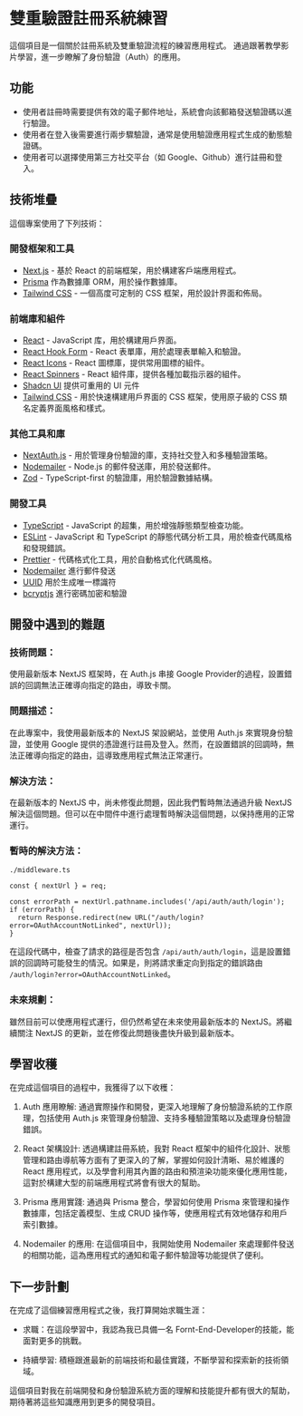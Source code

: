 # 雙重驗證註冊系統練習
這個項目是一個關於註冊系統及雙重驗證流程的練習應用程式。
通過跟著教學影片學習，進一步瞭解了身份驗證（Auth）的應用。


## 功能

- 使用者註冊時需要提供有效的電子郵件地址，系統會向該郵箱發送驗證碼以進行驗證。
- 使用者在登入後需要進行兩步驟驗證，通常是使用驗證應用程式生成的動態驗證碼。
- 使用者可以選擇使用第三方社交平台（如 Google、Github）進行註冊和登入。

## 技術堆疊

這個專案使用了下列技術：

### 開發框架和工具

- [Next.js](https://nextjs.org/) - 基於 React 的前端框架，用於構建客戶端應用程式。
- [Prisma](https://www.prisma.io/) 作為數據庫 ORM，用於操作數據庫。
- [Tailwind CSS](https://tailwindcss.com/) - 一個高度可定制的 CSS 框架，用於設計界面和佈局。

### 前端庫和組件

- [React](https://reactjs.org/) - JavaScript 库，用於構建用戶界面。
- [React Hook Form](https://react-hook-form.com/) - React 表單庫，用於處理表單輸入和驗證。
- [React Icons](https://react-icons.github.io/react-icons/) - React 圖標庫，提供常用圖標的組件。
- [React Spinners](https://www.npmjs.com/package/react-spinners) - React 組件庫，提供各種加載指示器的組件。
- [Shadcn UI](https://ui.shadcn.com/) 提供可重用的 UI 元件
- [Tailwind CSS](https://tailwindcss.com/) - 用於快速構建用戶界面的 CSS 框架，使用原子級的 CSS 類名定義界面風格和樣式。

### 其他工具和庫

- [NextAuth.js](https://next-auth.js.org/) - 用於管理身份驗證的庫，支持社交登入和多種驗證策略。
- [Nodemailer](https://nodemailer.com/about/) - Node.js 的郵件發送庫，用於發送郵件。
- [Zod](https://github.com/colinhacks/zod) - TypeScript-first 的驗證庫，用於驗證數據結構。

### 開發工具

- [TypeScript](https://www.typescriptlang.org/) - JavaScript 的超集，用於增強靜態類型檢查功能。
- [ESLint](https://eslint.org/) - JavaScript 和 TypeScript 的靜態代碼分析工具，用於檢查代碼風格和發現錯誤。
- [Prettier](https://prettier.io/) - 代碼格式化工具，用於自動格式化代碼風格。
- [Nodemailer](https://nodemailer.com/) 進行郵件發送
- [UUID](https://www.npmjs.com/package/uuid) 用於生成唯一標識符
- [bcryptjs](https://www.npmjs.com/package/bcryptjs) 進行密碼加密和驗證


## 開發中遇到的難題

### 技術問題：
使用最新版本 NextJS 框架時，在 Auth.js 串接 Google Provider的過程，設置錯誤的回調無法正確導向指定的路由，導致卡關。

### 問題描述： 
在此專案中，我使用最新版本的 NextJS 架設網站，並使用 Auth.js 來實現身份驗證，並使用 Google 提供的憑證進行註冊及登入。然而，在設置錯誤的回調時，無法正確導向指定的路由，這導致應用程式無法正常運行。

### 解決方法： 
在最新版本的 NextJS 中，尚未修復此問題，因此我們暫時無法通過升級 NextJS 解決這個問題。但可以在中間件中進行處理暫時解決這個問題，以保持應用的正常運行。

### 暫時的解決方法：
`./middleware.ts`
```javascript=
const { nextUrl } = req;

const errorPath = nextUrl.pathname.includes('/api/auth/auth/login');
if (errorPath) {
  return Response.redirect(new URL("/auth/login?error=OAuthAccountNotLinked", nextUrl));
}
```
在這段代碼中，檢查了請求的路徑是否包含 `/api/auth/auth/login`，這是設置錯誤的回調時可能發生的情況。如果是，則將請求重定向到指定的錯誤路由 `/auth/login?error=OAuthAccountNotLinked`。

### 未來規劃： 
雖然目前可以使應用程式運行，但仍然希望在未來使用最新版本的 NextJS。將繼續關注 NextJS 的更新，並在修復此問題後盡快升級到最新版本。


## 學習收穫
在完成這個項目的過程中，我獲得了以下收穫：

1. Auth 應用瞭解: 通過實際操作和開發，更深入地理解了身份驗證系統的工作原理，包括使用 Auth.js 來管理身份驗證、支持多種驗證策略以及處理身份驗證錯誤。

2. React 架構設計: 透過構建註冊系統，我對 React 框架中的組件化設計、狀態管理和路由導航等方面有了更深入的了解，掌握如何設計清晰、易於維護的 React 應用程式，以及學會利用其內置的路由和預渲染功能來優化應用性能，這對於構建大型的前端應用程式將會有很大的幫助。

3. Prisma 應用實踐: 通過與 Prisma 整合，學習如何使用 Prisma 來管理和操作數據庫，包括定義模型、生成 CRUD 操作等，使應用程式有效地儲存和用戶索引數據。

4. Nodemailer 的應用: 在這個項目中，我開始使用 Nodemailer 來處理郵件發送的相關功能，這為應用程式的通知和電子郵件驗證等功能提供了便利。


## 下一步計劃
在完成了這個練習應用程式之後，我打算開始求職生涯：

* 求職：在這段學習中，我認為我已具備一名 Fornt-End-Developer的技能，能面對更多的挑戰。

* 持續學習: 積極跟進最新的前端技術和最佳實踐，不斷學習和探索新的技術領域。

這個項目對我在前端開發和身份驗證系統方面的理解和技能提升都有很大的幫助，期待著將這些知識應用到更多的開發項目。